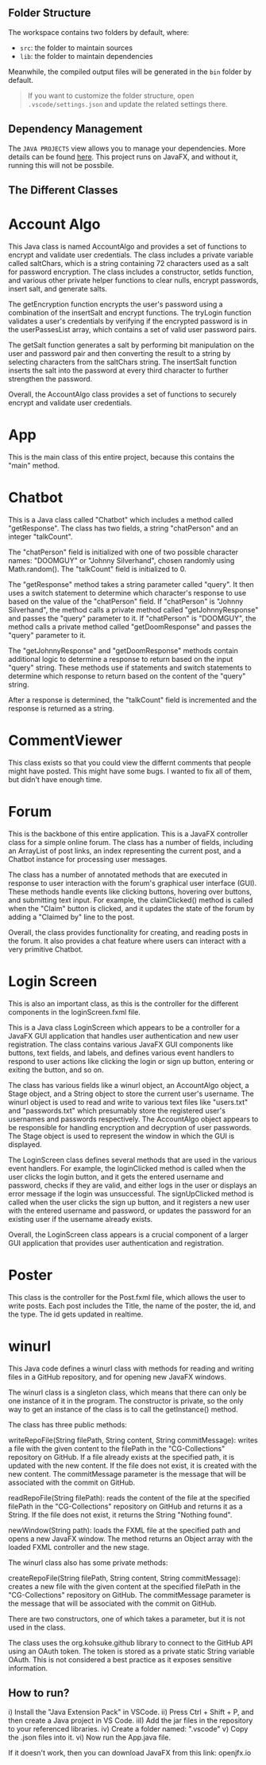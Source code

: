 ## Folder Structure

The workspace contains two folders by default, where:

- `src`: the folder to maintain sources
- `lib`: the folder to maintain dependencies

Meanwhile, the compiled output files will be generated in the `bin` folder by default.

> If you want to customize the folder structure, open `.vscode/settings.json` and update the related settings there.

## Dependency Management

The `JAVA PROJECTS` view allows you to manage your dependencies. More details can be found [here](https://github.com/microsoft/vscode-java-dependency#manage-dependencies).
This project runs on JavaFX, and without it, running this will not be possbile.

## The Different Classes
# Account Algo
This Java class is named AccountAlgo and provides a set of functions to encrypt and validate user credentials. The class includes a private variable called saltChars, which is a string containing 72 characters used as a salt for password encryption. The class includes a constructor, setIds function, and various other private helper functions to clear nulls, encrypt passwords, insert salt, and generate salts.

The getEncryption function encrypts the user's password using a combination of the insertSalt and encrypt functions. The tryLogin function validates a user's credentials by verifying if the encrypted password is in the userPassesList array, which contains a set of valid user password pairs.

The getSalt function generates a salt by performing bit manipulation on the user and password pair and then converting the result to a string by selecting characters from the saltChars string. The insertSalt function inserts the salt into the password at every third character to further strengthen the password.

Overall, the AccountAlgo class provides a set of functions to securely encrypt and validate user credentials.

# App
This is the main class of this entire project, because this contains the "main" method.

# Chatbot
This is a Java class called "Chatbot" which includes a method called "getResponse". The class has two fields, a string "chatPerson" and an integer "talkCount".

The "chatPerson" field is initialized with one of two possible character names: "DOOMGUY" or "Johnny Silverhand", chosen randomly using Math.random(). The "talkCount" field is initialized to 0.

The "getResponse" method takes a string parameter called "query". It then uses a switch statement to determine which character's response to use based on the value of the "chatPerson" field. If "chatPerson" is "Johnny Silverhand", the method calls a private method called "getJohnnyResponse" and passes the "query" parameter to it. If "chatPerson" is "DOOMGUY", the method calls a private method called "getDoomResponse" and passes the "query" parameter to it.

The "getJohnnyResponse" and "getDoomResponse" methods contain additional logic to determine a response to return based on the input "query" string. These methods use if statements and switch statements to determine which response to return based on the content of the "query" string.

After a response is determined, the "talkCount" field is incremented and the response is returned as a string.

# CommentViewer
This class exists so that you could view the differnt comments that people might have posted.
This might have some bugs. I wanted to fix all of them, but didn't have enough time.

# Forum
This is the backbone of this entire application.
This is a JavaFX controller class for a simple online forum. The class has a number of fields, including an ArrayList of post links, an index representing the current post, and a Chatbot instance for processing user messages.

The class has a number of annotated methods that are executed in response to user interaction with the forum's graphical user interface (GUI). These methods handle events like clicking buttons, hovering over buttons, and submitting text input. For example, the claimClicked() method is called when the "Claim" button is clicked, and it updates the state of the forum by adding a "Claimed by" line to the post.

Overall, the class provides functionality for creating, and reading posts in the forum. It also provides a chat feature where users can interact with a very primitive Chatbot.

# Login Screen
This is also an important class, as this is the controller for the different components in the loginScreen.fxml file.

This is a Java class LoginScreen which appears to be a controller for a JavaFX GUI application that handles user authentication and new user registration. The class contains various JavaFX GUI components like buttons, text fields, and labels, and defines various event handlers to respond to user actions like clicking the login or sign up button, entering or exiting the button, and so on.

The class has various fields like a winurl object, an AccountAlgo object, a Stage object, and a String object to store the current user's username. The winurl object is used to read and write to various text files like "users.txt" and "passwords.txt" which presumably store the registered user's usernames and passwords respectively. The AccountAlgo object appears to be responsible for handling encryption and decryption of user passwords. The Stage object is used to represent the window in which the GUI is displayed.

The LoginScreen class defines several methods that are used in the various event handlers. For example, the loginClicked method is called when the user clicks the login button, and it gets the entered username and password, checks if they are valid, and either logs in the user or displays an error message if the login was unsuccessful. The signUpClicked method is called when the user clicks the sign up button, and it registers a new user with the entered username and password, or updates the password for an existing user if the username already exists.

Overall, the LoginScreen class appears is a crucial component of a larger GUI application that provides user authentication and registration.

# Poster
This class is the controller for the Post.fxml file, which allows the user to write posts. Each post includes the Title, the name of the poster, the id, and the type.
The id gets updated in realtime.

# winurl
This Java code defines a winurl class with methods for reading and writing files in a GitHub repository, and for opening new JavaFX windows.

The winurl class is a singleton class, which means that there can only be one instance of it in the program. The constructor is private, so the only way to get an instance of the class is to call the getInstance() method.

The class has three public methods:

writeRepoFile(String filePath, String content, String commitMessage): writes a file with the given content to the filePath in the "CG-Collections" repository on GitHub. If a file already exists at the specified path, it is updated with the new content. If the file does not exist, it is created with the new content. The commitMessage parameter is the message that will be associated with the commit on GitHub.

readRepoFile(String filePath): reads the content of the file at the specified filePath in the "CG-Collections" repository on GitHub and returns it as a String. If the file does not exist, it returns the String "Nothing found".

newWindow(String path): loads the FXML file at the specified path and opens a new JavaFX window. The method returns an Object array with the loaded FXML controller and the new stage.

The winurl class also has some private methods:

createRepoFile(String filePath, String content, String commitMessage): creates a new file with the given content at the specified filePath in the "CG-Collections" repository on GitHub. The commitMessage parameter is the message that will be associated with the commit on GitHub.

There are two constructors, one of which takes a parameter, but it is not used in the class.

The class uses the org.kohsuke.github library to connect to the GitHub API using an OAuth token. The token is stored as a private static String variable OAuth. This is not considered a best practice as it exposes sensitive information.

## How to run?
i) Install the "Java Extension Pack" in VSCode.
ii) Press Ctrl + Shift + P, and then create a Java project in VS Code.
iiI) Add the jar files in the repository to your referenced libraries.
iv) Create a folder named: ".vscode"
v) Copy the .json files into it.
vi) Now run the App.java file.

If it doesn't work, then you can download JavaFX from this link: openjfx.io
